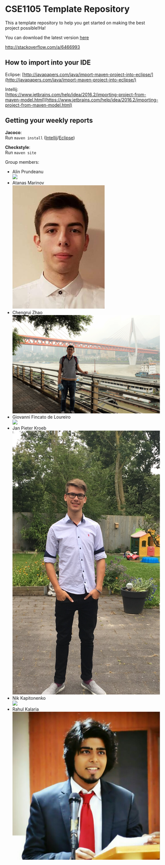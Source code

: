 # CSE1105 Template Repository

This a template repository to help you get started on making the best project possible!Ha!

You can download the latest version [here](https://github.com/SERG-Delft/TI1216/releases)

http://stackoverflow.com/a/6466993

## How to import into your IDE

Eclipse:
[http://javapapers.com/java/import-maven-project-into-eclipse/](http://javapapers.com/java/import-maven-project-into-eclipse/)

Intellij:  
[https://www.jetbrains.com/help/idea/2016.2/importing-project-from-maven-model.html](https://www.jetbrains.com/help/idea/2016.2/importing-project-from-maven-model.html)

## Getting your weekly reports

**Jacoco**:  
Run `maven install` ([Intellij](https://www.jetbrains.com/help/idea/2016.3/getting-started-with-maven.html#execute_maven_goal)/[Eclipse](http://imgur.com/a/6q7pV))

**Checkstyle**:  
Run `maven site`

Group members:

- Alin Prundeanu  
    ![](member_images/Alin.png)
- Atanas Marinov  
    ![](member_images/aimarinov.png)
- Chengrui Zhao
    ![](member_images/zhao.JPG)
- Giovanni Fincato de Loureiro  
    ![](https://scontent-amt2-1.xx.fbcdn.net/v/t1.0-9/52556910_1815626165208721_6424712978175623168_n.jpg?_nc_cat=101&_nc_ht=scontent-amt2-1.xx&oh=42618466c98669afc203db47b9c46dad&oe=5CE1BFAD)
- Jan Pieter Kroeb  
    ![](member_images/jpkroeb.jpg)
- Nik Kapitonenko  
    ![](member_images/nkapitonenko.png)
- Rahul Kalaria  
    ![](member_images/Rahul.jpg)

